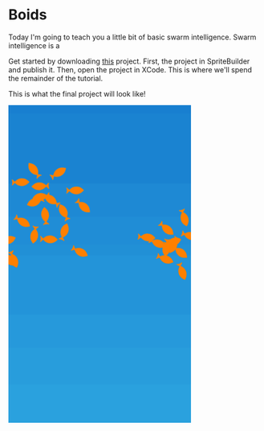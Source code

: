 # Boids

Today I'm going to teach you a little bit of basic swarm intelligence. Swarm intelligence is a 

Get started by downloading [this](https://github.com/JorrieB/Boids/archive/tutorial.zip) project. First, the project in SpriteBuilder and publish it. Then, open the project in XCode. This is where we'll spend the remainder of the tutorial.



This is what the final project will look like!

![](Assets/boidFinalProduct.gif)